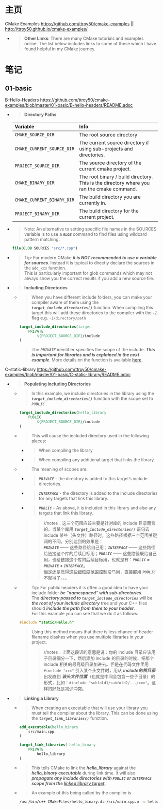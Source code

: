 
# 主页

CMake Examples https://github.com/ttroy50/cmake-examples || http://ttroy50.github.io/cmake-examples/
- > **Other Links**: There are many CMake tutorials and examples online. The list below includes links to some of these which I have found helpful in my CMake journey.

# 笔记

## 01-basic

B-Hello-Headers https://github.com/ttroy50/cmake-examples/blob/master/01-basic/B-hello-headers/README.adoc
- > **Directory Paths**

  |Variable | Info |
  |:--|:--|
  | `CMAKE_SOURCE_DIR` |The root source directory |
  | `CMAKE_CURRENT_SOURCE_DIR` |The current source directory if using sub-projects and directories. |
  | `PROJECT_SOURCE_DIR` |The source directory of the current cmake project. |
  | `CMAKE_BINARY_DIR` |The root binary / build directory. This is the directory where you ran the cmake command. |
  | `CMAKE_CURRENT_BINARY_DIR` | The build directory you are currently in. |
  | `PROJECT_BINARY_DIR` | The build directory for the current project. |

- > Note: An alternative to setting specific file names in the SOURCES variable is to use a ***`GLOB`*** command to find files using wildcard pattern matching.
  ```cmake
  file(GLOB SOURCES "src/*.cpp")
  ```
- > Tip: For modern CMake ***it is NOT recommended to use a variable for sources***. Instead it is typical to directly declare the sources in the `add_xxx` function. <br> This is particularly important for glob commands which may not always show you the correct results if you add a new source file.
- > **Including Directories**
  * > When you have different include folders, you can make your compiler aware of them using the ***`target_include_directories()`*** function. When compiling this target this will add these directories to the compiler with the ***`-I`*** flag e.g. `-I/directory/path`
    ```cmake
    target_include_directories(target
        PRIVATE
            ${PROJECT_SOURCE_DIR}/include
    )
    ```
    > The ***`PRIVATE`*** identifier specifies the scope of the include. ***This is important for libraries and is explained in the next example***. More details on the function is available [here](https://cmake.org/cmake/help/v3.0/command/target_include_directories.html).

C-static-library https://github.com/ttroy50/cmake-examples/blob/master/01-basic/C-static-library/README.adoc
- > **Populating Including Directories**
  * > In this example, we include directories in the library using the ***`target_include_directories()`*** function with the scope set to ***`PUBLIC`*** .
    ```cmake
    target_include_directories(hello_library
        PUBLIC
            ${PROJECT_SOURCE_DIR}/include
    )
    ```
  * > This will cause the included directory used in the following places:
    + > When compiling the library
    + > When compiling any additional target that links the library.
  * > The meaning of scopes are:
    + > ***`PRIVATE`*** - the directory is added to this target’s include directories.
    + > ***`INTERFACE`*** - the directory is added to the include directories for any targets that link this library.
    + > ***`PUBLIC`*** - As above, it is included in this library and also any targets that link this library.
    >> //notes：这三个范围应该主要是针对库的 include 目录而言的。当某个库用 ***`target_include_directories()`*** 语句去 include 某些（头文件）路径时，这些路径根据三个范围关键词的不同，分别达到的效果是： <br> ***`PRIVATE`*** —— 这些路径给自己用；***`INTERFACE`*** —— 这些路径给链接这个库的后续目标用；***`PUBLIC`*** —— 这些路径既给自己用，也给链接这个库的后续目标用，也就是有：***`PUBLIC` = `PRIVATE` + `INTERFACE`***。 <br> 但是还是觉得这些细粒度范围控制没鸟用，直接都用 ***`PUBLIC`*** 不就得了。。。
  * > Tip: For public headers it is often a good idea to have your include folder ***be "namespaced" with sub-directories***. <br> The ***directory passed to `target_include_directories`*** will be ***the root of your include directory*** tree and your C++ files should ***include the path from there to your header***. <br> For this example you can see that we do it as follows:
    ```cpp
    #include "static/Hello.h"
    ```
    > Using this method means that there is less chance of header filename clashes when you use multiple libraries in your project.
    >> //notes：上面这段话的意思是说：你的 include 目录应该用子目录细分一下，然后添加 include 的目录的时候，把那个 include 相关的最高级目录加进去。但是在代码文件里用 `#include "xxx"` 引入某个头文件时，用从 ***include的根目录*** 出发直到 ***该头文件位置***（也就是中间会包含一些子目录）的形式，比如：`#include "subfold1/subfold2/.../xxx"`。这样的好处是减少冲突。
- > **Linking a Library**
  * > When creating an executable that will use your library you must tell the compiler about the library. This can be done using the ***`target_link_libraries()`*** function.
    ```cmake
    add_executable(hello_binary
        src/main.cpp
    )
    
    target_link_libraries( hello_binary
        PRIVATE
            hello_library
    )
    ```
  * > This tells CMake to link the ***hello_library*** against the ***hello_binary executable*** during link time. It will also ***propagate any include directories with `PUBLIC` or `INTERFACE` scope from the <ins>linked library target</ins>***.
  * > An example of this being called by the compiler is
    ```sh
    /usr/bin/c++ CMakeFiles/hello_binary.dir/src/main.cpp.o -o hello_binary -rdynamic libhello_library.a
    ```
